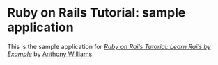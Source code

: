 # Ruby on Rails Tutorial: sample application

This is the sample application for [*Ruby on Rails Tutorial: Learn Rails by Example*](http://example.com/) by [Anthony Williams](http://example.com).